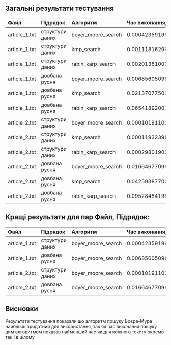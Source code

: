 
## Загальні результати тестування
    
| Файл                           | Підрядок                       | Алгоритм                       | Час виконання, сек             |
| :----------------------------- | :----------------------------- | :----------------------------- | :----------------------------- |
| article_1.txt                  | структури даних                | boyer_moore_search             | 0.00042359199142083526         |
| article_1.txt                  | структури даних                | kmp_search                     | 0.001118162996135652           |
| article_1.txt                  | структури даних                | rabin_karp_search              | 0.002013810008065775           |
| article_1.txt                  | довбана русня                  | boyer_moore_search             | 0.006856050982605666           |
| article_1.txt                  | довбана русня                  | kmp_search                     | 0.021370775008108467           |
| article_1.txt                  | довбана русня                  | rabin_karp_search              | 0.06541892001405358            |
| article_2.txt                  | структури даних                | boyer_moore_search             | 0.00010191102046519518         |
| article_2.txt                  | структури даних                | kmp_search                     | 0.00011932398774661124         |
| article_2.txt                  | структури даних                | rabin_karp_search              | 0.0002980190038215369          |
| article_2.txt                  | довбана русня                  | boyer_moore_search             | 0.016646770993247628           |
| article_2.txt                  | довбана русня                  | kmp_search                     | 0.042593877005856484           |
| article_2.txt                  | довбана русня                  | rabin_karp_search              | 0.09528484198381193            |

## Кращі результати для пар Файл, Підрядок:

| Файл                           | Підрядок                       | Алгоритм                       | Час виконання, сек             |
| :----------------------------- | :----------------------------- | :----------------------------- | :----------------------------- |
| article_1.txt                  | структури даних                | boyer_moore_search             | 0.00042359199142083526         |
| article_1.txt                  | довбана русня                  | boyer_moore_search             | 0.006856050982605666           |
| article_2.txt                  | структури даних                | boyer_moore_search             | 0.00010191102046519518         |
| article_2.txt                  | довбана русня                  | boyer_moore_search             | 0.016646770993247628           |

## Висновки
Результати тестування показали що алгоритм пошуку Боєра-Мура найбільш придатний для використання,
так як час виконання пошуку цим алгоритмом показав найменший час як для кожного тексту окремо так і в цілому